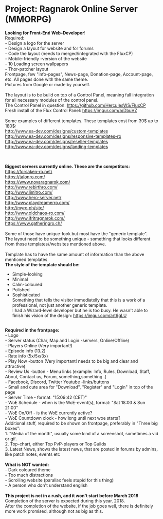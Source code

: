 <meta charset="UTF-8">
<h1><b>Project: Ragnarok Online Server (MMORPG)</b></h1>
<b>Looking for Front-End Web-Developer!</b><br>
Required:<br>
- Design a logo for the server<br>
- Design a layout for website and for forums<br>
- Code the layout (needs to merged/integrated with the FluxCP)<br> 
- Mobile-friendly -version of the website <br>
- 10 Loading screen wallpapers <br>
- Thor-patcher layout<br>
Frontpage, few "info-pages", News-page, Donation-page, Account-page, etc. All pages done with the same theme.<br>
Pictures from Google or made by yourself.<br>

<br>
The layout is to be build on top of a Control Panel, meaning full integration for all necessary modules of the control panel.<br>
The Control Panel in question: <a href="https://github.com/HerculesWS/FluxCP"> https://github.com/HerculesWS/FluxCP</a><br>
Fresh install of the Flux Control Panel: <a href="https://imgur.com/a/DbuVZ"> https://imgur.com/a/DbuVZ</a><br>
<br>
Some examples of different templates. These templates cost from 30$ up to 180$: <br>
<a href="http://www.ea-dev.com/designs/custom-templates">http://www.ea-dev.com/designs/custom-templates</a><br> 
<a href="http://www.ea-dev.com/designs/responsive-templates-ro">http://www.ea-dev.com/designs/responsive-templates-ro</a><br>
<a href="http://www.ea-dev.com/designs/reseller-templates">http://www.ea-dev.com/designs/reseller-templates</a><br>
<a href="http://www.ea-dev.com/designs/landing-templates">http://www.ea-dev.com/designs/landing-templates</a><br>


<b><br><br>Biggest servers currently online. These are the competitors:<br></b>
<a href="https://forsaken-ro.net/">https://forsaken-ro.net/</a><br>
<a href="https://talonro.com/">https://talonro.com/</a><br>
<a href="https://www.novaragnarok.com/">https://www.novaragnarok.com/</a><br>
<a href="http://www.rebirthro.com/">http://www.rebirthro.com/</a><br>
<a href="http://www.limitro.com/">http://www.limitro.com/</a><br>
<a href="http://www.hero-server.net/">http://www.hero-server.net/</a> <br>
<a href="http://www.playdreamerro.com/">http://www.playdreamerro.com/</a><br>
<a href="http://myro.ph/site/">http://myro.ph/site/</a><br>
<a href="http://www.oldchaos-ro.com/">http://www.oldchaos-ro.com/</a> <br>
<a href="http://www.ifritragnarok.com/">http://www.ifritragnarok.com/</a> <br>
<a href="https://www.gatheringro.ch/">https://www.gatheringro.ch/</a> <br>
<br>
Some of those have unique-look but most have the "generic template".<br>
The layout need to be something unique - something that looks different from those templates//websites mentioned above.<br>
<br>
Template has to have the same amount of information than the above mentioned templates. <br>
<b>The style of the template should be: </b><br>
- Simple-looking <br>
- Minimal <br>
- Calm-coloured <br>
- Polished <br>
- Sophisticated<br>
Something that tells the visitor immediatelly that this is a work of a professional, not just another generic template. <br>
I had a Wizard-level developer but he is too busy. He wasn't able to finish his vision of the design: <a href="https://imgur.com/a/t6gLU"> https://imgur.com/a/t6gLU</a> <br>
<br>
<b>Required in the frontpage:<br></b>
- Logo<br>
- Server status (Char, Map and Login -servers, Online/Offline)<br>
- Players Online (Very important!)<br>
- Episode info (13.2)<br>
- Rate info (5x/5x/3x)<br>
- Play Now -button (Very important! needs to be big and clear and attractive)<br>
- Review Us -button 
- Menu links (example: Info, Rules, Download, Staff, About, Contact us, Forum, something,something..)<br>
- Facebook, Discord, Twitter Youtube -links/buttons<br>
- Small and cute area for "Download", "Register" and "Login" in top of the page<br>
- Server Time - format: "15:09:42 (CET)"<br>
- WoE Schedule - when is the WoE-event(s), format: "Sat 18:00 & Sun 21:00"<br>
- WoE On/Off - is the WoE currently active?<br>
- WoE Countdown clock - how long until next woe starts?<br>
Additional stuff, required to be shown on frontpage, preferably in "Three big boxes": <br>
1. "Media of the month", usually some kind of a screenshot, sometimes a vid or gif.<br>
2. Top-chart, either Top PvP-players or Top Guilds<br>
3. Latest News, shows the latest news, that are posted in forums by admins, like patch notes, events etc<br>

<br>
<b>What is NOT wanted:</b><br>
- Dark coloured theme <br>
- Too much distractions <br>
- Scrolling website (parallax feels stupid for this thing) <br>
- A person who don't understand english <br>
<br>
<b>This project is not in a rush, and it won't start before March 2018</b><br>
Completion of the server is expected during this year, 2018.<br>
After the completion of the website, if the job goes well, there is definitely more work promised, although not as big as this. 



